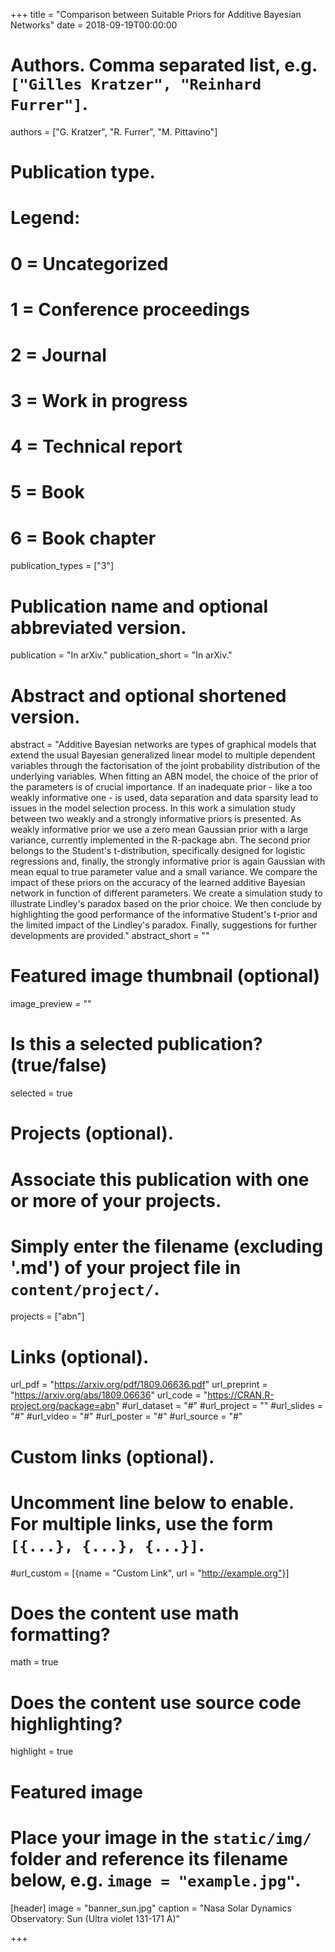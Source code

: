 +++
title = "Comparison between Suitable Priors for Additive Bayesian Networks"
date = 2018-09-19T00:00:00

# Authors. Comma separated list, e.g. `["Gilles Kratzer", "Reinhard Furrer"]`.
authors = ["G. Kratzer", "R. Furrer", "M. Pittavino"]

# Publication type.
# Legend:
# 0 = Uncategorized
# 1 = Conference proceedings
# 2 = Journal
# 3 = Work in progress
# 4 = Technical report
# 5 = Book
# 6 = Book chapter
publication_types = ["3"]

# Publication name and optional abbreviated version.
publication = "In arXiv."
publication_short = "In arXiv."

# Abstract and optional shortened version.
abstract = "Additive Bayesian networks are types of graphical models that extend the usual Bayesian generalized linear model to multiple dependent variables through the factorisation of the joint probability distribution of the underlying variables. When fitting an ABN model, the choice of the prior of the parameters is of crucial importance. If an inadequate prior - like a too weakly informative one - is used, data separation and data sparsity lead to issues in the model selection process. In this work a simulation study between two weakly and a strongly informative priors is presented. As weakly informative prior we use a zero mean Gaussian prior with a large variance, currently implemented in the R-package abn. The second prior belongs to the Student's t-distribution, specifically designed for logistic regressions and, finally, the strongly informative prior is again Gaussian with mean equal to true parameter value and a small variance. We compare the impact of these priors on the accuracy of the learned additive Bayesian network in function of different parameters. We create a simulation study to illustrate Lindley's paradox based on the prior choice. We then conclude by highlighting the good performance of the informative Student's t-prior and the limited impact of the Lindley's paradox. Finally, suggestions for further developments are provided."
abstract_short = ""

# Featured image thumbnail (optional)
image_preview = ""

# Is this a selected publication? (true/false)
selected = true

# Projects (optional).
#   Associate this publication with one or more of your projects.
#   Simply enter the filename (excluding '.md') of your project file in `content/project/`.
projects = ["abn"]

# Links (optional).
url_pdf = "https://arxiv.org/pdf/1809.06636.pdf"
url_preprint = "https://arxiv.org/abs/1809.06636"
url_code = "https://CRAN.R-project.org/package=abn"
#url_dataset = "#"
#url_project = ""
#url_slides = "#"
#url_video = "#"
#url_poster = "#"
#url_source = "#"

# Custom links (optional).
#   Uncomment line below to enable. For multiple links, use the form `[{...}, {...}, {...}]`.
#url_custom = [{name = "Custom Link", url = "http://example.org"}]

# Does the content use math formatting?
math = true

# Does the content use source code highlighting?
highlight = true

# Featured image
# Place your image in the `static/img/` folder and reference its filename below, e.g. `image = "example.jpg"`.
[header]
image = "banner_sun.jpg"
caption = "Nasa Solar Dynamics Observatory: Sun (Ultra violet 131-171 A)"

+++
